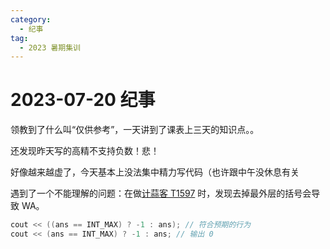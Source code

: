 ```yaml
---
category:
  - 纪事
tag:
  - 2023 暑期集训
---
```


# 2023-07-20 纪事

领教到了什么叫“仅供参考”，一天讲到了课表上三天的知识点。。

<!-- more -->

还发现昨天写的高精不支持负数！悲！

好像越来越虚了，今天基本上没法集中精力写代码（也许跟中午没休息有关

遇到了一个不能理解的问题：在做[计蒜客 T1597](https://github.com/ZihanHu/blog/blob/b597a748b969f46f0974499a1632ff265a4ea6b4/source/JSK-T1597/bfs.cpp#L60) 时，发现去掉最外层的括号会导致 WA。

```cpp
cout << ((ans == INT_MAX) ? -1 : ans); // 符合预期的行为
cout << (ans == INT_MAX) ? -1 : ans; // 输出 0
```
